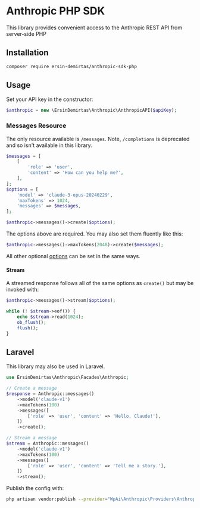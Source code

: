 # Anthropic PHP SDK

This library provides convenient access to the Anthropic REST API from server-side PHP

## Installation

```sh
composer require ersin-demirtas/anthropic-sdk-php
```

## Usage

Set your API key in the constructor:

```php
$anthropic = new \ErsinDemirtas\Anthropic\AnthropicAPI($apiKey);
```

### Messages Resource

The only resource available is `/messages`. Note, `/completions` is deprecated and so isn't available in this library.

```php
$messages = [
    [
        'role' => 'user',
        'content' => 'How can you help me?',
    ],
];
$options = [
    'model' => 'claude-3-opus-20240229',
    'maxTokens' => 1024,
    'messages' => $messages,
];

$anthropic->messages()->create($options);
```

The options above are required. You may also set them fluently like this:

```php
$anthropic->messages()->maxTokens(2048)->create($messages);
```

All other optional [options](https://docs.anthropic.com/claude/reference/messages_post) can be set in the same ways.

#### Stream

A streamed response follows all of the same options as `create()` but may be invoked with:

```php
$anthropic->messages()->stream($options);

while (! $stream->eof()) {
    echo $stream->read(1024);
    ob_flush();
    flush();
}
```

## Laravel

This library may also be used in Laravel.

```php
use ErsinDemirtas\Anthropic\Facades\Anthropic;

// Create a message
$response = Anthropic::messages()
    ->model('claude-v1')
    ->maxTokens(100)
    ->messages([
        ['role' => 'user', 'content' => 'Hello, Claude!'],
    ])
    ->create();

// Stream a message
$stream = Anthropic::messages()
    ->model('claude-v1')
    ->maxTokens(100)
    ->messages([
        ['role' => 'user', 'content' => 'Tell me a story.'],
    ])
    ->stream();
```

Publish the config with:

```sh
php artisan vendor:publish --provider="WpAi\Anthropic\Providers\AnthropicServiceProvider"
```
